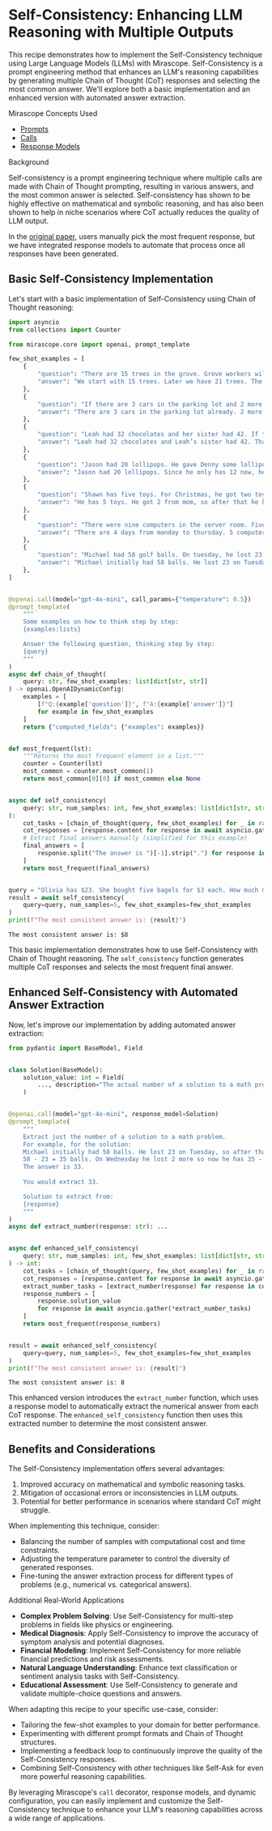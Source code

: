 # Self-Consistency: Enhancing LLM Reasoning with Multiple Outputs

This recipe demonstrates how to implement the Self-Consistency technique using Large Language Models (LLMs) with Mirascope. Self-Consistency is a prompt engineering method that enhances an LLM's reasoning capabilities by generating multiple Chain of Thought (CoT) responses and selecting the most common answer. We'll explore both a basic implementation and an enhanced version with automated answer extraction.

<div class="admonition tip">
<p class="admonition-title">Mirascope Concepts Used</p>
<ul>
<li><a href="../../../../learn/prompts/">Prompts</a></li>
<li><a href="../../../../learn/calls/">Calls</a></li>
<li><a href="../../../../learn/response_models/">Response Models</a></li>
</ul>
</div>

<div class="admonition note">
<p class="admonition-title">Background</p>
<p>
Self-consistency is a prompt engineering technique where multiple calls are made with Chain of Thought prompting, resulting in various answers, and the most common answer is selected. Self-consistency has shown to be highly effective on mathematical and symbolic reasoning, and has also been shown to help in niche scenarios where CoT actually reduces the quality of LLM output.
</p>
<p>
In the <a href="https://arxiv.org/pdf/2203.11171">original paper</a>, users manually pick the most frequent response, but we have integrated response models to automate that process once all responses have been generated.
</p>
</div>

## Basic Self-Consistency Implementation

Let's start with a basic implementation of Self-Consistency using Chain of Thought reasoning:



```python
import asyncio
from collections import Counter

from mirascope.core import openai, prompt_template

few_shot_examples = [
    {
        "question": "There are 15 trees in the grove. Grove workers will plant trees in the grove today. After they are done, there will be 21 trees. How many trees did the grove workers plant today?",
        "answer": "We start with 15 trees. Later we have 21 trees. The difference must be the number of trees they planted. So, they must have planted 21 - 15 = 6 trees. The answer is 6.",
    },
    {
        "question": "If there are 3 cars in the parking lot and 2 more cars arrive, how many cars are in the parking lot?",
        "answer": "There are 3 cars in the parking lot already. 2 more arrive. Now there are 3 + 2 = 5 cars. The answer is 5.",
    },
    {
        "question": "Leah had 32 chocolates and her sister had 42. If they ate 35, how many pieces do they have left in total?",
        "answer": "Leah had 32 chocolates and Leah’s sister had 42. That means there were originally 32 + 42 = 74 chocolates. 35 have been eaten. So in total they still have 74 - 35 = 39 chocolates. The answer is 39.",
    },
    {
        "question": "Jason had 20 lollipops. He gave Denny some lollipops. Now Jason has 12 lollipops. How many lollipops did Jason give to Denny?",
        "answer": "Jason had 20 lollipops. Since he only has 12 now, he must have given the rest to Denny. The number of lollipops he has given to Denny must have been 20 - 12 = 8 lollipops. The answer is 8.",
    },
    {
        "question": "Shawn has five toys. For Christmas, he got two toys each from his mom and dad. How many toys does he have now?",
        "answer": "He has 5 toys. He got 2 from mom, so after that he has 5 + 2 = 7 toys. Then he got 2 more from dad, so in total he has 7 + 2 = 9 toys. The answer is 9.",
    },
    {
        "question": "There were nine computers in the server room. Five more computers were installed each day, from monday to thursday. How many computers are now in the server room?",
        "answer": "There are 4 days from monday to thursday. 5 computers were added each day. That means in total 4 * 5 = 20 computers were added. There were 9 computers in the beginning, so now there are 9 + 20 = 29 computers. The answer is 29.",
    },
    {
        "question": "Michael had 58 golf balls. On tuesday, he lost 23 golf balls. On wednesday, he lost 2 more. How many golf balls did he have at the end of wednesday?",
        "answer": "Michael initially had 58 balls. He lost 23 on Tuesday, so after that he has 58 - 23 = 35 balls. On Wednesday he lost 2 more so now he has 35 - 2 = 33 balls. The answer is 33.",
    },
]


@openai.call(model="gpt-4o-mini", call_params={"temperature": 0.5})
@prompt_template(
    """
    Some examples on how to think step by step:
    {examples:lists}

    Answer the following question, thinking step by step:
    {query}
    """
)
async def chain_of_thought(
    query: str, few_shot_examples: list[dict[str, str]]
) -> openai.OpenAIDynamicConfig:
    examples = [
        [f"Q:{example['question']}", f"A:{example['answer']}"]
        for example in few_shot_examples
    ]
    return {"computed_fields": {"examples": examples}}


def most_frequent(lst):
    """Returns the most frequent element in a list."""
    counter = Counter(lst)
    most_common = counter.most_common(1)
    return most_common[0][0] if most_common else None


async def self_consistency(
    query: str, num_samples: int, few_shot_examples: list[dict[str, str]]
):
    cot_tasks = [chain_of_thought(query, few_shot_examples) for _ in range(num_samples)]
    cot_responses = [response.content for response in await asyncio.gather(*cot_tasks)]
    # Extract final answers manually (simplified for this example)
    final_answers = [
        response.split("The answer is ")[-1].strip(".") for response in cot_responses
    ]
    return most_frequent(final_answers)


query = "Olivia has $23. She bought five bagels for $3 each. How much money does she have left?"
result = await self_consistency(
    query=query, num_samples=5, few_shot_examples=few_shot_examples
)
print(f"The most consistent answer is: {result}")
```

    The most consistent answer is: $8


This basic implementation demonstrates how to use Self-Consistency with Chain of Thought reasoning. The `self_consistency` function generates multiple CoT responses and selects the most frequent final answer.

## Enhanced Self-Consistency with Automated Answer Extraction

Now, let's improve our implementation by adding automated answer extraction:


```python
from pydantic import BaseModel, Field


class Solution(BaseModel):
    solution_value: int = Field(
        ..., description="The actual number of a solution to a math problem."
    )


@openai.call(model="gpt-4o-mini", response_model=Solution)
@prompt_template(
    """
    Extract just the number of a solution to a math problem.
    For example, for the solution:
    Michael initially had 58 balls. He lost 23 on Tuesday, so after that he has
    58 - 23 = 35 balls. On Wednesday he lost 2 more so now he has 35 - 2 = 33 balls.
    The answer is 33.
    
    You would extract 33.

    Solution to extract from:
    {response}
    """
)
async def extract_number(response: str): ...


async def enhanced_self_consistency(
    query: str, num_samples: int, few_shot_examples: list[dict[str, str]]
) -> int:
    cot_tasks = [chain_of_thought(query, few_shot_examples) for _ in range(num_samples)]
    cot_responses = [response.content for response in await asyncio.gather(*cot_tasks)]
    extract_number_tasks = [extract_number(response) for response in cot_responses]
    response_numbers = [
        response.solution_value
        for response in await asyncio.gather(*extract_number_tasks)
    ]
    return most_frequent(response_numbers)


result = await enhanced_self_consistency(
    query=query, num_samples=5, few_shot_examples=few_shot_examples
)
print(f"The most consistent answer is: {result}")
```

    The most consistent answer is: 8



This enhanced version introduces the `extract_number` function, which uses a response model to automatically extract the numerical answer from each CoT response. The `enhanced_self_consistency` function then uses this extracted number to determine the most consistent answer.

## Benefits and Considerations

The Self-Consistency implementation offers several advantages:

1. Improved accuracy on mathematical and symbolic reasoning tasks.
2. Mitigation of occasional errors or inconsistencies in LLM outputs.
3. Potential for better performance in scenarios where standard CoT might struggle.

When implementing this technique, consider:

- Balancing the number of samples with computational cost and time constraints.
- Adjusting the temperature parameter to control the diversity of generated responses.
- Fine-tuning the answer extraction process for different types of problems (e.g., numerical vs. categorical answers).

<div class="admonition tip">
<p class="admonition-title">Additional Real-World Applications</p>
<ul>
<li><b>Complex Problem Solving</b>: Use Self-Consistency for multi-step problems in fields like physics or engineering.</li>
<li><b>Medical Diagnosis</b>: Apply Self-Consistency to improve the accuracy of symptom analysis and potential diagnoses.</li>
<li><b>Financial Modeling</b>: Implement Self-Consistency for more reliable financial predictions and risk assessments.</li>
<li><b>Natural Language Understanding</b>: Enhance text classification or sentiment analysis tasks with Self-Consistency.</li>
<li><b>Educational Assessment</b>: Use Self-Consistency to generate and validate multiple-choice questions and answers.</li>
</ul>
</div>

When adapting this recipe to your specific use-case, consider:

- Tailoring the few-shot examples to your domain for better performance.
- Experimenting with different prompt formats and Chain of Thought structures.
- Implementing a feedback loop to continuously improve the quality of the Self-Consistency responses.
- Combining Self-Consistency with other techniques like Self-Ask for even more powerful reasoning capabilities.

By leveraging Mirascope's `call` decorator, response models, and dynamic configuration, you can easily implement and customize the Self-Consistency technique to enhance your LLM's reasoning capabilities across a wide range of applications.

